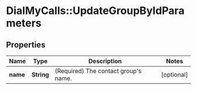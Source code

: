 # DialMyCalls::UpdateGroupByIdParameters

## Properties
Name | Type | Description | Notes
------------ | ------------- | ------------- | -------------
**name** | **String** | (Required)  The contact group&#39;s name. | [optional] 


